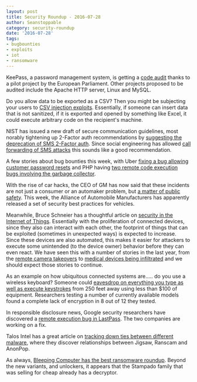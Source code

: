 ```yaml
---
layout: post
title: Security Roundup - 2016-07-28
author: Seanstoppable
category: security-roundup
date: '2016-07-28'
tags:
- bugbounties
- exploits
- iot
- ransomware
---
```


KeePass, a password management system, is getting a [code audit](http://www.ghacks.net/2016/07/22/keepass-password-manager-icode-audit/) thanks to a pilot project by the European Parliament. Other projects proposed to be audited include the Apache HTTP server, Linux and MySQL.

Do you allow data to be exported as a CSV? Then you might be subjecting your users to [CSV injection exploits](https://blog.zsec.uk/csv-dangers-mitigations/). Essentially, if someone can insert data that is not sanitized, if it is exported and opened by something like Excel, it could execute arbitrary code on the recipient's machine.

NIST has issued a new draft of secure communication guidelines, most norably tightening up 2-Factor auth recommendations by [suggesting the deprecation of SMS 2-Factor auth](https://techcrunch.com/2016/07/25/nist-declares-the-age-of-sms-based-2-factor-authentication-over/?ncid=rss). Since social engineering has allowed [call forwarding of SMS attacks](http://www.makeuseof.com/tag/two-factor-authentication-hacked-shouldnt-panic/) this sounds like a good recommendation.

A few stories about bug bounties this week, with Uber [fixing a bug allowing customer password resets](http://www.eweek.com/security/uber-flaw-discovery-shows-why-bug-bounty-programs-are-important.html) and PHP having [two remote code execution bugs involving the garbage collector](http://news.softpedia.com/news/researchers-put-together-php-zero-day-in-order-to-hack-pornhub-506565.shtml).

With the rise of car hacks, the CEO of GM has now said that these incidents are not just a consumer or an automaker problem, but [a matter of public safety](https://www.technologyreview.com/s/601957/gm-ceo-car-hacking-will-become-a-public-safety-issue/). This week, the Alliance of Automobile Manufacturers has apparently released a set of security best practices for vehicles. 

Meanwhile, Bruce Schneier has a thoughtful article on [security in the Internet of Things](https://motherboard.vice.com/en_uk/read/the-internet-of-things-will-cause-the-first-ever-large-scale-internet-disaster). Essentially with the proliferation of connected devices, since they also can interact with each other, the footprint of things that can be exploited (sometimes in unexpected ways) is expected to increase. Since these devices are also automated, this makes it easier for attackers to execute some unintended (to the device owner) behavior before they can even react. We have seen this with a number of stories in the last year, from the [remote camera takeovers](http://arstechnica.com/security/2016/01/how-to-search-the-internet-of-things-for-photos-of-sleeping-babies/) to [medical devices being infiltrated](http://www.meddeviceonline.com/doc/medjacking-how-hackers-use-medical-devices-to-launch-cyber-attacks-0001) and we should expect those stories to continue.

As an example on how ubiquitous connected systems are..... do you use a wireless keyboard? Someone could [eavesdrop on everything you type as well as execute keystrokes](https://threatpost.com/keysniffer-vulnerability-opens-wireless-keyboards-to-snooping/119461/) from 250 feet away using less than $100 of equipment. Researchers testing a number of currently available models found a complete lack of encryption in 8 out of 12 they tested.

In responsible disclosure news, Google security researchers have discovered a [remote execution bug in LastPass](https://nakedsecurity.sophos.com/2016/07/27/lastpass-password-manager-zero-day-bug-hits-the-news/). The two companies are working on a fix.

Talos Intel has a great article on [tracking down ties between different malware](http://blog.talosintel.com/2016/07/ransomware-because-opsec-is-hard.html), where they discover relationships between Jigsaw, Ranscam and AnonPop.

As always, [Bleeping Computer has the best ransomware roundup](http://www.bleepingcomputer.com/news/security/the-week-in-ransomware-july-22-2016-stampado-bart-holycrypt-and-more/). Beyond the new variants, and unlockers, it appears that the Stampado family that was selling for cheap already has a decryptor.
